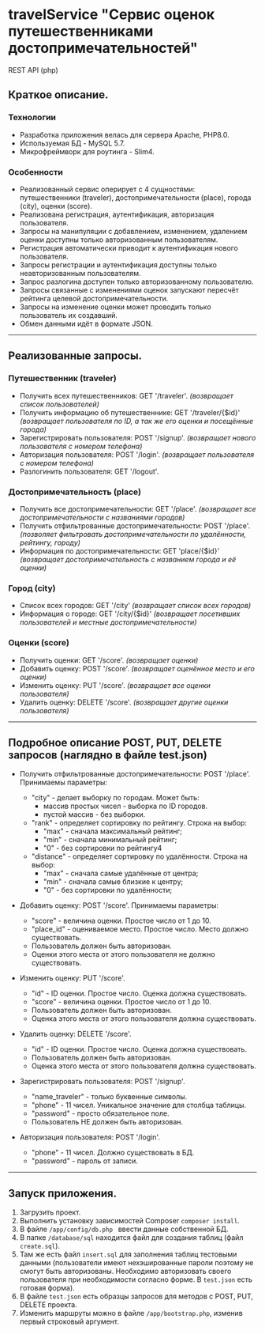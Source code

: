 # travelService "Сервис оценок путешественниками достопримечательностей"
REST API (php)
## Краткое описание.

### Технологии
- Разработка приложения велась для сервера Apache, PHP8.0.
- Используемая БД - MySQL 5.7.
- Микрофреймворк для роутинга - Slim4.

### Особенности
- Реализованный сервис оперирует с 4 сущностями: путешественники (traveler), достопримечательности (place), 
города (city), оценки (score). 
- Реализована регистрация, аутентификация, авторизация пользователя.
- Запросы на манипуляции с добавлением, изменением, удалением оценки доступны только авторизованным пользователям.
- Регистрация автоматически приводит к аутентификация нового пользователя.
- Запросы регистрации и аутентификация доступны только неавторизованным пользователям.
- Запрос разлогина доступен только авторизованному пользователю.
- Запросы связанные с изменениями оценок запускают пересчёт рейтинга целевой достопримечательности.
- Запросы на изменение оценки может проводить только пользователь их создавший.
- Обмен данными идёт в формате JSON.

---
## Реализованные запросы.
### Путешественник (traveler)
- Получить всех путешественников: GET '/traveler'. _(возвращает список пользователей)_
- Получить информацию об путешественнике: GET '/traveler/{$id}' _(возвращает пользователя по ID, а так же его оценки и посещённые города)_
- Зарегистрировать пользователя: POST '/signup'. _(возвращает нового пользователя с номером телефона)_
- Авторизация пользователя: POST '/login'.  _(возвращает пользователя с номером телефона)_
- Разлогинить пользователя: GET '/logout'.
### Достопримечательность (place)
- Получить все достопримечательности: GET '/place'. _(возвращает все достопримечательности с названиями городов)_
- Получить отфильтрованные достопримечательности: POST '/place'. _(позволяет фильтровать достопримечательности по удалённости, рейтингу, городу)_
- Информация по достопримечательности: GET 'place/{$id}' _(возвращает достопримечательность с названием города и её оценки)_
### Город (city)
- Список всех городов: GET '/city' _(возвращает список всех городов)_
- Информация о городе: GET '/city/{$id}' _(возвращает посетивших пользователей и местные достопримечательности)_

### Оценки (score)
- Получить оценки: GET '/score'. _(возвращает оценки)_
- Добавить оценку: POST '/score'. _(возвращает оценённое место и его оценки)_
- Изменить оценку: PUT '/score'. _(возвращает все оценки пользователя)_
- Удалить оценку: DELETE '/score'. _(возвращает другие оценки пользователя)_

---
## Подробное описание POST, PUT, DELETE запросов (наглядно в файле test.json)

- Получить отфильтрованные достопримечательности: POST '/place'. Принимаемы параметры:
  * "city" - делает выборку по городам. Может быть:
    + массив простых чисел - выборка по ID городов.
    + пустой массив - без выборки.
  * "rank" - определяет сортировку по рейтингу. Строка на выбор:
    + "max" - сначала максимальный рейтинг;
    + "min" - сначала минимальный рейтинг;
    + "0" - без сортировки по рейтингу4
  * "distance" - определяет сортировку по удалённости. Строка на выбор:
    + "max" - сначала самые удалённые от центра;
    + "min" - сначала самые близкие к центру;
    + "0" - без сортировки по удалённости;

- Добавить оценку: POST '/score'. Принимаемы параметры:
  * "score" - величина оценки. Простое число от 1 до 10.
  * "place_id" - оцениваемое место. Простое число. Место должно существовать.
  * Пользователь должен быть авторизован.
  * Оценки этого места от этого пользователя не должно существовать.

- Изменить оценку: PUT '/score'. 
  * "id" - ID оценки. Простое число. Оценка должна существовать.
  * "score" - величина оценки. Простое число от 1 до 10.
  * Пользователь должен быть авторизован.
  * Оценка этого места от этого пользователя должна существовать.

- Удалить оценку: DELETE '/score'. 
  * "id" - ID оценки. Простое число. Оценка должна существовать.
  * Пользователь должен быть авторизован.
  * Оценка этого места от этого пользователя должна существовать.

- Зарегистрировать пользователя: POST '/signup'. 
  * "name_traveler" - только буквенные символы.
  * "phone" - 11 чисел. Уникальное значение для столбца таблицы.
  * "password" - просто обязательное поле.
  * Пользователь НЕ должен быть авторизован.

- Авторизация пользователя: POST '/login'. 
    * "phone" - 11 чисел. Должно существовать в БД.
    * "password" - пароль от записи.

---
## Запуск приложения.

1. Загрузить проект.
2. Выполнить установку зависимостей Composer ```composer install```.
3. В файле ```/app/config/db.php ``` ввести данные собственной БД.
4. В папке ```/database/sql``` находится файл для создания таблиц (файл ```create.sql```).
5. Там же есть файл ```insert.sql``` для заполнения таблиц тестовыми данными (пользователи имеют нехэшированные пароли поэтому не смогут быть авторизованы. Необходимо авторизовать своего пользователя при необходимости согласно форме. В ```test.json``` есть готовая форма).
6. В файле ```test.json``` есть образцы запросов для методов с POST, PUT, DELETE проекта.
7. Изменить маршруты можно в файле ```/app/bootstrap.php```, изменив первый строковый аргумент.
